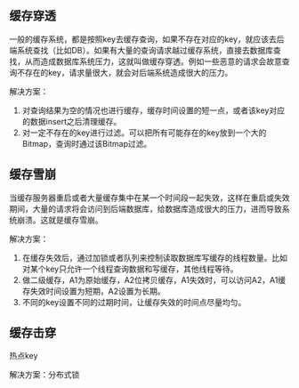 ## 缓存穿透

一般的缓存系统，都是按照key去缓存查询，如果不存在对应的key，就应该去后端系统查找（比如DB）。如果有大量的查询请求越过缓存系统，直接去数据库查找，从而造成数据库系统压力，这就叫做缓存穿透。例如一些恶意的请求会故意查询不存在的key，请求量很大，就会对后端系统造成很大的压力。

解决方案：

1. 对查询结果为空的情况也进行缓存，缓存时间设置的短一点，或者该key对应的数据insert之后清理缓存。
2. 对一定不存在的key进行过滤。可以把所有可能存在的key放到一个大的Bitmap，查询时通过该Bitmap过滤。

## 缓存雪崩

当缓存服务器重启或者大量缓存集中在某一个时间段一起失效，这样在重启或失效期间，大量的请求将会访问到后端数据库，给数据库造成很大的压力，进而导致系统崩溃。这就是缓存雪崩。

解决方案：

1. 在缓存失效后，通过加锁或者队列来控制读取数据库写缓存的线程数量。比如对某个key只允许一个线程查询数据和写缓存，其他线程等待。
2. 做二级缓存，A1为原始缓存，A2位拷贝缓存，A1失效时，可以访问A2，A1缓存失效时间设置为短期，A2设置为长期。
3. 不同的key设置不同的过期时间，让缓存失效的时间点尽量均匀。



## 缓存击穿

热点key

解决方案：分布式锁